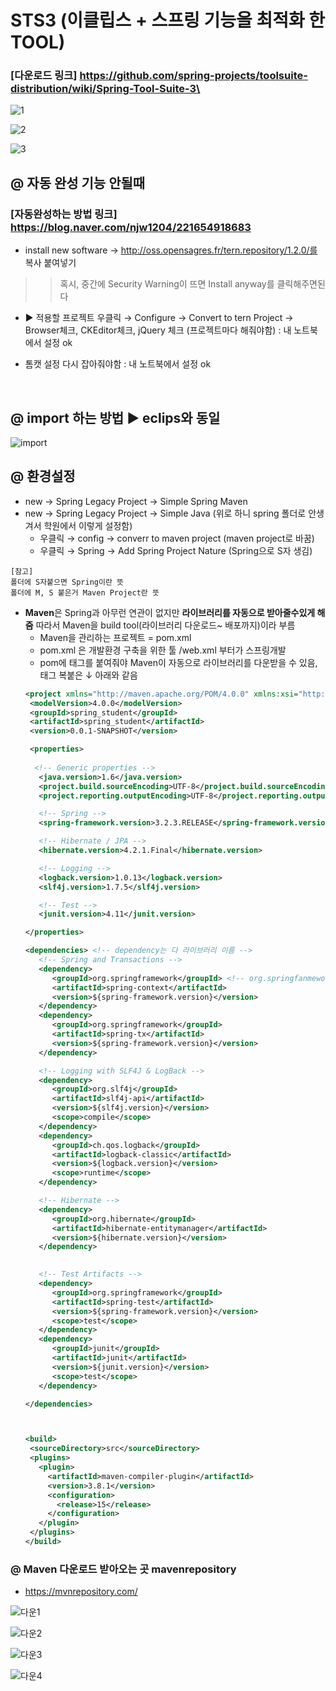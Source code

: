 # STS3 (이클립스 + 스프링 기능을 최적화 한 TOOL)

### [다운로드 링크] https://github.com/spring-projects/toolsuite-distribution/wiki/Spring-Tool-Suite-3\

![1](https://user-images.githubusercontent.com/74290204/104861323-b99ab600-5972-11eb-8c4e-d81e01122d70.PNG)

![2](https://user-images.githubusercontent.com/74290204/104861326-bb647980-5972-11eb-819c-84ce0130aa11.PNG)

![3](https://user-images.githubusercontent.com/74290204/104861328-bbfd1000-5972-11eb-977c-ef4b9a76715c.PNG)

## @ 자동 완성 기능 안될때
### [자동완성하는 방법 링크] https://blog.naver.com/njw1204/221654918683
- install new software → 
http://oss.opensagres.fr/tern.repository/1.2.0/를 복사 붙여넣기
>> 혹시, 중간에 Security Warning이 뜨면 Install anyway를 클릭해주면된다

- ▶ 적용할 프로젝트 우클릭 → Configure → Convert to tern Project
 → Browser체크, CKEditor체크, jQuery 체크 (프로젝트마다 해줘야함) : 내 노트북에서 설정 ok

- 톰캣 설정 다시 잡아줘야함 : 내 노트북에서 설정 ok
<br>

## @ import 하는 방법 ▶ eclips와 동일
![import](https://user-images.githubusercontent.com/74290204/104990858-d31a2b80-5a60-11eb-8e05-5dc5ed087573.PNG)

## @ 환경설정 
- new → Spring Legacy Project → Simple Spring Maven 
- new → Spring Legacy Project → Simple Java (위로 하니 spring 폴더로 안생겨서 학원에서 이렇게 설정함)
   - 우클릭 → config → converr to maven project (maven project로 바꿈)
   - 우클릭  → Spring  → Add Spring Project Nature (Spring으로 S자 생김)
```
[참고]
폴더에 S자붙으면 Spring이란 뜻
폴더에 M, S 붙은거 Maven Project란 뜻 
```
- **Maven**은 Spring과 아무런 연관이 없지만 **라이브러리를 자동으로 받아줄수있게 해줌** 따라서 Maven을 build tool(라이브러리 다운로드~ 배포까지)이라 부름 
   - Maven을 관리하는 프로젝트 = pom.xml
   - pom.xml 은 개발환경 구축을 위한 툴 /web.xml 부터가 스프링개발
   - pom에 태그를 붙여줘야 Maven이 자동으로 라이브러리를 다운받을 수 있음, 태그 복붙은 ↓ 아래와 같음 
   ```xml
   <project xmlns="http://maven.apache.org/POM/4.0.0" xmlns:xsi="http://www.w3.org/2001/XMLSchema-instance" xsi:schemaLocation="http://maven.apache.org/POM/4.0.0       https://maven.apache.org/xsd/maven-4.0.0.xsd">
    <modelVersion>4.0.0</modelVersion>
    <groupId>spring_student</groupId>
    <artifactId>spring_student</artifactId>
    <version>0.0.1-SNAPSHOT</version>
  
    <properties>
     
     <!-- Generic properties -->
      <java.version>1.6</java.version>
      <project.build.sourceEncoding>UTF-8</project.build.sourceEncoding>
      <project.reporting.outputEncoding>UTF-8</project.reporting.outputEncoding>

      <!-- Spring -->
      <spring-framework.version>3.2.3.RELEASE</spring-framework.version>

      <!-- Hibernate / JPA -->
      <hibernate.version>4.2.1.Final</hibernate.version>

      <!-- Logging -->
      <logback.version>1.0.13</logback.version>
      <slf4j.version>1.7.5</slf4j.version>

      <!-- Test -->
      <junit.version>4.11</junit.version>

   </properties>
   
   <dependencies> <!-- dependency는 다 라이브러리 이름 -->
      <!-- Spring and Transactions -->
      <dependency>
         <groupId>org.springframework</groupId> <!-- org.springfanmework에서 라이브러리를 다운로드 자동으로 받아줌 -->
         <artifactId>spring-context</artifactId>
         <version>${spring-framework.version}</version>
      </dependency>
      <dependency>
         <groupId>org.springframework</groupId>
         <artifactId>spring-tx</artifactId>
         <version>${spring-framework.version}</version>
      </dependency>

      <!-- Logging with SLF4J & LogBack -->
      <dependency>
         <groupId>org.slf4j</groupId>
         <artifactId>slf4j-api</artifactId>
         <version>${slf4j.version}</version>
         <scope>compile</scope>
      </dependency>
      <dependency>
         <groupId>ch.qos.logback</groupId>
         <artifactId>logback-classic</artifactId>
         <version>${logback.version}</version>
         <scope>runtime</scope>
      </dependency>

      <!-- Hibernate -->
      <dependency>
         <groupId>org.hibernate</groupId>
         <artifactId>hibernate-entitymanager</artifactId>
         <version>${hibernate.version}</version>
      </dependency>

      
      <!-- Test Artifacts -->
      <dependency> 
         <groupId>org.springframework</groupId>
         <artifactId>spring-test</artifactId>
         <version>${spring-framework.version}</version>
         <scope>test</scope>
      </dependency>
      <dependency>
         <groupId>junit</groupId>
         <artifactId>junit</artifactId>
         <version>${junit.version}</version>
         <scope>test</scope>
      </dependency>

   </dependencies>   
  

  
  <build>
    <sourceDirectory>src</sourceDirectory>
    <plugins>
      <plugin>
        <artifactId>maven-compiler-plugin</artifactId>
        <version>3.8.1</version>
        <configuration>
          <release>15</release>
        </configuration>
      </plugin>
    </plugins>
  </build>
</project>

### @ Maven 다운로드 받아오는 곳 mavenrepository
- https://mvnrepository.com/

![다운1](https://user-images.githubusercontent.com/74290204/105314945-f4664d80-5c01-11eb-8b8e-51582245388b.PNG)

![다운2](https://user-images.githubusercontent.com/74290204/105314949-f5977a80-5c01-11eb-9fc7-9640c14192cd.PNG)

![다운3](https://user-images.githubusercontent.com/74290204/105314951-f6301100-5c01-11eb-90c9-ee6dab1311c5.PNG)

![다운4](https://user-images.githubusercontent.com/74290204/105314953-f6301100-5c01-11eb-9821-8aeb03309be6.PNG)

